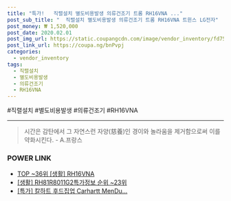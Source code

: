 ```yaml
--- 
title: "특가!   직렬설치 별도비용발생 의류건조기 트롬 RH16VNA ..." 
post_sub_title: "  직렬설치 별도비용발생 의류건조기 트롬 RH16VNA 트윈스 LG전자" 
post_money: ₩ 1,520,000 
post_date: 2020.02.01 
post_img_url: https://static.coupangcdn.com/image/vendor_inventory/fd75/da59e79d2af781d2e9ba7befcaa8596c5e6c25f5968c2b9f02148ec5df44.jpg 
post_link_url: https://coupa.ng/bnPvpj 
categories: 
  - vendor_inventory 
tags: 
  - 직렬설치 
  - 별도비용발생 
  - 의류건조기 
  - RH16VNA 
--- 
```

  #직렬설치 #별도비용발생 #의류건조기 #RH16VNA 
<hr> 

> 시간은 감탄에서 그 자연스런 자양(慈養)인 경이와 놀라움을 제거함으로써 이를 약화시킨다. - A.프랑스 


### POWER LINK

* <a href="https://blog.naver.com/an0733/221792739355" target="_blank"> TOP ~36위 [생활] RH16VNA</a>
* <a href="https://blog.naver.com/sakai111/221770803431" target="_blank"> [생활] RH81R8011G2특가정보 순위 ~23위</a>
* <a href="https://blog.naver.com/an0733/221790984925" target="_blank">[특가] 칼하트 후드집업 Carhartt MenDu...</a>
